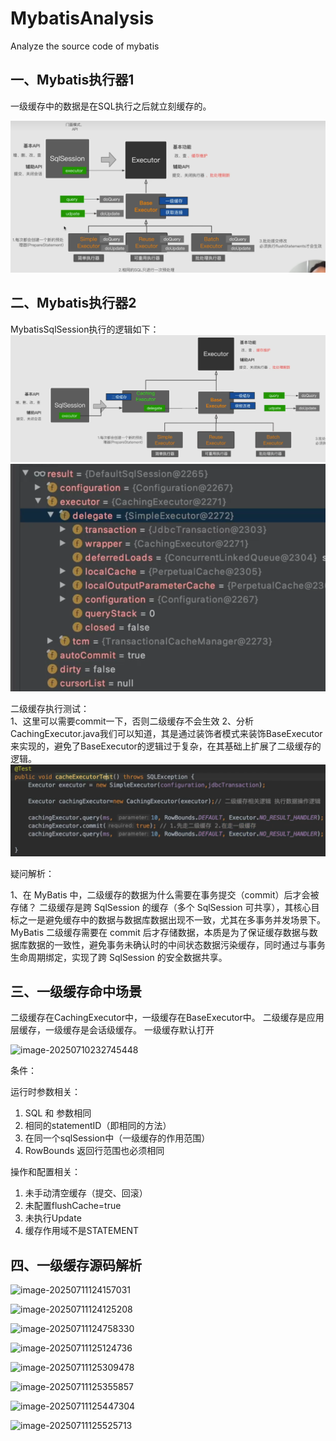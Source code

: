 # MybatisAnalysis
Analyze the source code of mybatis

## 一、Mybatis执行器1
一级缓存中的数据是在SQL执行之后就立刻缓存的。

![alt text](./images/Mybatis执行器1.png)



## 二、Mybatis执行器2  
MybatisSqlSession执行的逻辑如下：  
![alt text](./images/Mybatis执行器2.png)
![alt text](./images/SqlSession的内部结构.png)

二级缓存执行测试：  
1、这里可以需要commit一下，否则二级缓存不会生效
2、分析CachingExecutor.java我们可以知道，其是通过装饰者模式来装饰BaseExecutor来实现的，避免了BaseExecutor的逻辑过于复杂，在其基础上扩展了二级缓存的逻辑。  
![alt text](./images/二级缓存.png)  


疑问解析：  

1、在 MyBatis 中，二级缓存的数据为什么需要在事务提交（commit）后才会被存储？ 
二级缓存是跨 SqlSession 的缓存（多个 SqlSession 可共享），其核心目标之一是避免缓存中的数据与数据库数据出现不一致，尤其在多事务并发场景下。   
MyBatis 二级缓存需要在 commit 后才存储数据，本质是为了保证缓存数据与数据库数据的一致性，避免事务未确认时的中间状态数据污染缓存，同时通过与事务生命周期绑定，实现了跨 SqlSession 的安全数据共享。



## 三、一级缓存命中场景

二级缓存在CachingExecutor中，一级缓存在BaseExecutor中。
二级缓存是应用层缓存，一级缓存是会话级缓存。
一级缓存默认打开

![image-20250710232745448](C:\Users\Jing\Desktop\Mybatis-Code\MybatisAnalysis\images\一级缓存命中场景.png)

条件：

运行时参数相关：

1. SQL 和 参数相同
2. 相同的statementID（即相同的方法）
3. 在同一个sqlSession中（一级缓存的作用范围）
4. RowBounds 返回行范围也必须相同

操作和配置相关：

1. 未手动清空缓存（提交、回滚）
2. 未配置flushCache=true
3. 未执行Update
4. 缓存作用域不是STATEMENT



## 四、一级缓存源码解析

![image-20250711124157031](C:\Users\Jing\Desktop\Mybatis-Code\MybatisAnalysis\images\image-20250711124157031.png)

![image-20250711124125208](C:\Users\Jing\Desktop\Mybatis-Code\MybatisAnalysis\images\image-20250711124125208.png)

![image-20250711124758330](C:\Users\Jing\Desktop\Mybatis-Code\MybatisAnalysis\images\image-20250711124758330.png)

![image-20250711125124736](C:\Users\Jing\Desktop\Mybatis-Code\MybatisAnalysis\images\image-20250711125124736.png)

![image-20250711125309478](C:\Users\Jing\Desktop\Mybatis-Code\MybatisAnalysis\images\image-20250711125309478.png)

![image-20250711125355857](C:\Users\Jing\Desktop\Mybatis-Code\MybatisAnalysis\images\image-20250711125355857.png)

![image-20250711125447304](C:\Users\Jing\Desktop\Mybatis-Code\MybatisAnalysis\images\image-20250711125447304.png)

![image-20250711125525713](C:\Users\Jing\Desktop\Mybatis-Code\MybatisAnalysis\images\image-20250711125525713.png)